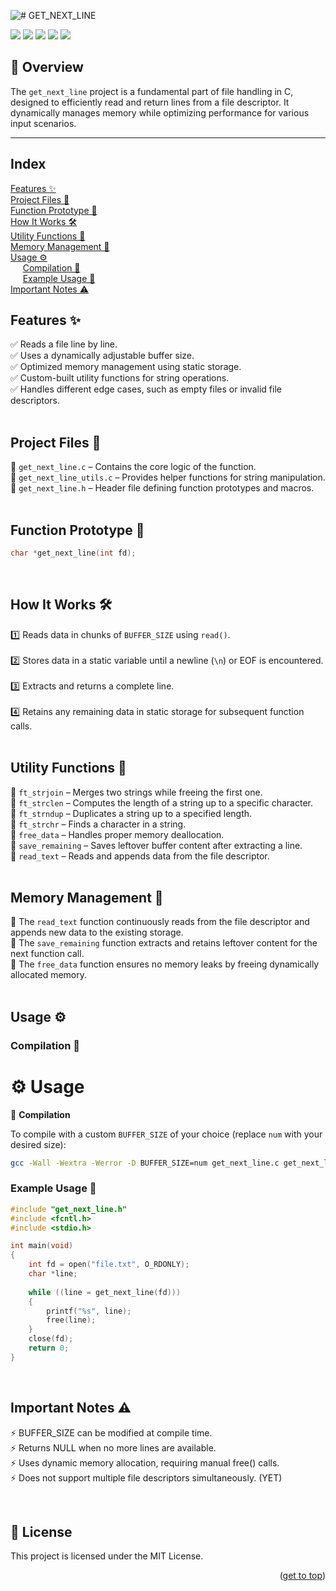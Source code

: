 ![# GET_NEXT_LINE](https://github.com/mmiguelo/42-project-badges/blob/main/covers/cover-get_next_line.png)

<p>
    <img src="https://img.shields.io/badge/score-100%20%2F%20100-success?style=for-the-badge" />
    <img src="https://img.shields.io/github/repo-size/mmiguelo/Get_next_Line?style=for-the-badge&logo=github">
    <img src="https://img.shields.io/github/languages/count/mmiguelo/Get_next_Line?style=for-the-badge&logo=" />
    <img src="https://img.shields.io/github/languages/top/mmiguelo/Get_next_Line?style=for-the-badge" />
    <img src="https://img.shields.io/github/last-commit/mmiguelo/Get_next_Line?style=for-the-badge" />
</p>

<!-------📌 Overview-------->
## 📌 Overview

The `get_next_line` project is a fundamental part of file handling in C, designed to efficiently read and return lines from a file descriptor. It dynamically manages memory while optimizing performance for various input scenarios.

----
<h2 align=left>Index</h2>

<!-- mtoc-start -->

[Features ✨](#features-)
<br> [Project Files 📂](#project-files-)
<br> [Function Prototype 🔧](#function-prototype-)
<br> [How It Works 🛠](#how-it-works-)
<br> [Utility Functions 🔗](#utility-functions-)
<br> [Memory Management 🧠](#memory-management-)
<br> [Usage ⚙️](#usage-%EF%B8%8F)
<br>&nbsp;&nbsp;&nbsp;&nbsp; [Compilation 🔨](#compilation-)
<br>&nbsp;&nbsp;&nbsp;&nbsp; [Example Usage 🚀](#example-usage-)
<br> [Important Notes ⚠️](#important-notes-%EF%B8%8F)


<!-- mtoc-end -->

<div/>

<div align=left>

## Features ✨

✅ Reads a file line by line.
<br>✅ Uses a dynamically adjustable buffer size.
<br>✅ Optimized memory management using static storage.
<br>✅ Custom-built utility functions for string operations.
<br>✅ Handles different edge cases, such as empty files or invalid file descriptors.
<br>
<br>

## Project Files 📂

 📜 `get_next_line.c` – Contains the core logic of the function.
<br> 🔧 `get_next_line_utils.c` – Provides helper functions for string manipulation.
<br> 📘 `get_next_line.h` – Header file defining function prototypes and macros.
<br>
<br>

## Function Prototype 🔧

```c
char *get_next_line(int fd);
```
<br>

## How It Works 🛠

1️⃣ Reads data in chunks of `BUFFER_SIZE` using `read()`.  
<br>2️⃣ Stores data in a static variable until a newline (`\n`) or EOF is encountered.  
<br>3️⃣ Extracts and returns a complete line.  
<br>4️⃣ Retains any remaining data in static storage for subsequent function calls.
<br>
<br>

## Utility Functions 🔗

🔹 `ft_strjoin` – Merges two strings while freeing the first one.
<br>🔹 `ft_strclen` – Computes the length of a string up to a specific character.
<br>🔹 `ft_strndup` – Duplicates a string up to a specified length.
<br>🔹 `ft_strchr` – Finds a character in a string.
<br>🔹 `free_data` – Handles proper memory deallocation.
<br>🔹 `save_remaining` – Saves leftover buffer content after extracting a line.
<br>🔹 `read_text` – Reads and appends data from the file descriptor.
<br>
<br>

## Memory Management 🧠

📌 The `read_text` function continuously reads from the file descriptor and appends new data to the existing storage.
<br>📌 The `save_remaining` function extracts and retains leftover content for the next function call.
<br>📌 The `free_data` function ensures no memory leaks by freeing dynamically allocated memory.
<br>
<br>

## Usage ⚙️

### Compilation 🔨

# ⚙️ Usage

🔨 **Compilation**

To compile with a custom `BUFFER_SIZE` of your choice (replace `num` with your desired size):

```sh
gcc -Wall -Wextra -Werror -D BUFFER_SIZE=num get_next_line.c get_next_line_utils.c -o gnl
```

### Example Usage 🚀
```c
#include "get_next_line.h"
#include <fcntl.h>
#include <stdio.h>

int main(void)
{
    int fd = open("file.txt", O_RDONLY);
    char *line;
    
    while ((line = get_next_line(fd)))
    {
        printf("%s", line);
        free(line);
    }
    close(fd);
    return 0;
}
```
<br>

## Important Notes ⚠️

⚡ BUFFER_SIZE can be modified at compile time.
<br>⚡ Returns NULL when no more lines are available.
<br>⚡ Uses dynamic memory allocation, requiring manual free() calls.
<br>⚡ Does not support multiple file descriptors simultaneously. (YET)

<br>

## 📜 License

This project is licensed under the MIT License.

<p align="right">(<a href="#readme-top">get to top</a>)</p>
